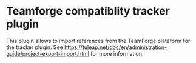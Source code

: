 Teamforge compatiblity tracker plugin
===============

This plugin allows to import references from the TeamForge plateform for the tracker plugin.
See https://tuleap.net/doc/en/administration-guide/project-export-import.html for more information.
